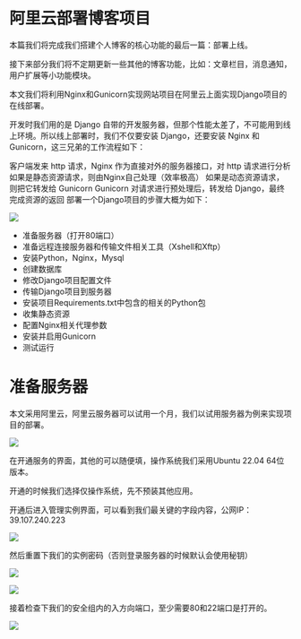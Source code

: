 # 阿里云部署博客项目

本篇我们将完成我们搭建个人博客的核心功能的最后一篇：部署上线。

接下来部分我们将不定期更新一些其他的博客功能，比如：文章栏目，消息通知，用户扩展等小功能模块。

本文我们将利用Nginx和Gunicorn实现网站项目在阿里云上面实现Django项目的在线部署。

开发时我们用的是 Django 自带的开发服务器，但那个性能太差了，不可能用到线上环境。所以线上部署时，我们不仅要安装 Django，还要安装 Nginx 和 Gunicorn，这三兄弟的工作流程如下：

客户端发来 http 请求，Nginx 作为直接对外的服务器接口，对 http 请求进行分析
如果是静态资源请求，则由Nginx自己处理（效率极高）
如果是动态资源请求，则把它转发给 Gunicorn
Gunicorn 对请求进行预处理后，转发给 Django，最终完成资源的返回
部署一个Django项目的步骤大概为如下：

![](https://img-blog.csdnimg.cn/img_convert/790c8c9511ab1f873eceb34c135f5c44.png)

- 准备服务器（打开80端口）
- 准备远程连接服务器和传输文件相关工具（Xshell和Xftp）
- 安装Python，Nginx，Mysql
- 创建数据库
- 修改Django项目配置文件
- 传输Django项目到服务器
- 安装项目Requirements.txt中包含的相关的Python包
- 收集静态资源
- 配置Nginx相关代理参数
- 安装并启用Gunicorn
- 测试运行

# 准备服务器
本文采用阿里云，阿里云服务器可以试用一个月，我们以试用服务器为例来实现项目的部署。

![](https://img-blog.csdnimg.cn/img_convert/f52ef9a91e4221c4074fc9117e70b91d.png)

在开通服务的界面，其他的可以随便填，操作系统我们采用Ubuntu 22.04 64位版本。

开通的时候我们选择仅操作系统，先不预装其他应用。

开通后进入管理实例界面，可以看到我们最关键的字段内容，公网IP：39.107.240.223

![](https://img-blog.csdnimg.cn/img_convert/d37144cbb95d7c912eb86cbb797a5444.png)

然后重置下我们的实例密码（否则登录服务器的时候默认会使用秘钥）

![](https://img-blog.csdnimg.cn/img_convert/bf6646bb41e8c8caabfb7e6504d9cbc8.png)

![](https://img-blog.csdnimg.cn/img_convert/fc546a142a3737c9a5f3194c17f56478.png)


接着检查下我们的安全组内的入方向端口，至少需要80和22端口是打开的。


![](https://img-blog.csdnimg.cn/img_convert/3f26ac42fe879623f88c2e62074819a1.png)


